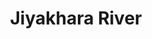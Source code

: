 ---
title: "Jiyakhara River"
title_bn: "জিয়াখাড়া নদী"
description: "It started from Dhola beel and Hugli Beel in Khaliyajuri, Netrokona and joined Boyai Beel and Hata Beel after passing Jiyakhara Bazar."
---